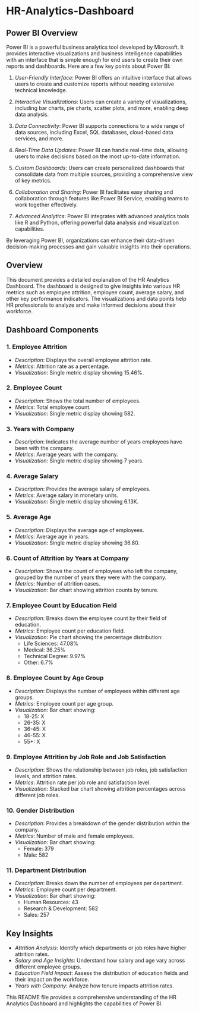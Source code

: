 # HR-Analytics-Dashboard

## Power BI Overview

Power BI is a powerful business analytics tool developed by Microsoft. It provides interactive visualizations and business intelligence capabilities with an interface that is simple enough for end users to create their own reports and dashboards. Here are a few key points about Power BI:

1. *User-Friendly Interface*: Power BI offers an intuitive interface that allows users to create and customize reports without needing extensive technical knowledge.

2. *Interactive Visualizations*: Users can create a variety of visualizations, including bar charts, pie charts, scatter plots, and more, enabling deep data analysis.

3. *Data Connectivity*: Power BI supports connections to a wide range of data sources, including Excel, SQL databases, cloud-based data services, and more.

4. *Real-Time Data Updates*: Power BI can handle real-time data, allowing users to make decisions based on the most up-to-date information.

5. *Custom Dashboards*: Users can create personalized dashboards that consolidate data from multiple sources, providing a comprehensive view of key metrics.

6. *Collaboration and Sharing*: Power BI facilitates easy sharing and collaboration through features like Power BI Service, enabling teams to work together effectively.

7. *Advanced Analytics*: Power BI integrates with advanced analytics tools like R and Python, offering powerful data analysis and visualization capabilities.

By leveraging Power BI, organizations can enhance their data-driven decision-making processes and gain valuable insights into their operations.


## Overview

This document provides a detailed explanation of the HR Analytics Dashboard. The dashboard is designed to give insights into various HR metrics such as employee attrition, employee count, average salary, and other key performance indicators. The visualizations and data points help HR professionals to analyze and make informed decisions about their workforce.

## Dashboard Components

### 1. Employee Attrition

- *Description*: Displays the overall employee attrition rate.
- *Metrics*: Attrition rate as a percentage.
- *Visualization*: Single metric display showing 15.46%.

### 2. Employee Count

- *Description*: Shows the total number of employees.
- *Metrics*: Total employee count.
- *Visualization*: Single metric display showing 582.

### 3. Years with Company

- *Description*: Indicates the average number of years employees have been with the company.
- *Metrics*: Average years with the company.
- *Visualization*: Single metric display showing 7 years.

### 4. Average Salary

- *Description*: Provides the average salary of employees.
- *Metrics*: Average salary in monetary units.
- *Visualization*: Single metric display showing 6.13K.

### 5. Average Age

- *Description*: Displays the average age of employees.
- *Metrics*: Average age in years.
- *Visualization*: Single metric display showing 36.80.

### 6. Count of Attrition by Years at Company

- *Description*: Shows the count of employees who left the company, grouped by the number of years they were with the company.
- *Metrics*: Number of attrition cases.
- *Visualization*: Bar chart showing attrition counts by tenure.

### 7. Employee Count by Education Field

- *Description*: Breaks down the employee count by their field of education.
- *Metrics*: Employee count per education field.
- *Visualization*: Pie chart showing the percentage distribution:
  - Life Sciences: 47.08%
  - Medical: 36.25%
  - Technical Degree: 9.97%
  - Other: 6.7%

### 8. Employee Count by Age Group

- *Description*: Displays the number of employees within different age groups.
- *Metrics*: Employee count per age group.
- *Visualization*: Bar chart showing:
  - 18-25: X
  - 26-35: X
  - 36-45: X
  - 46-55: X
  - 55+: X

### 9. Employee Attrition by Job Role and Job Satisfaction

- *Description*: Shows the relationship between job roles, job satisfaction levels, and attrition rates.
- *Metrics*: Attrition rate per job role and satisfaction level.
- *Visualization*: Stacked bar chart showing attrition percentages across different job roles.

### 10. Gender Distribution

- *Description*: Provides a breakdown of the gender distribution within the company.
- *Metrics*: Number of male and female employees.
- *Visualization*: Bar chart showing:
  - Female: 379
  - Male: 582

### 11. Department Distribution

- *Description*: Breaks down the number of employees per department.
- *Metrics*: Employee count per department.
- *Visualization*: Bar chart showing:
  - Human Resources: 43
  - Research & Development: 582
  - Sales: 257

## Key Insights

- *Attrition Analysis*: Identify which departments or job roles have higher attrition rates.
- *Salary and Age Insights*: Understand how salary and age vary across different employee groups.
- *Education Field Impact*: Assess the distribution of education fields and their impact on the workforce.
- *Years with Company*: Analyze how tenure impacts attrition rates.


This README file provides a comprehensive understanding of the HR Analytics Dashboard and highlights the capabilities of Power BI. 
